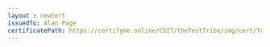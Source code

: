 ```yaml
--- 
layout : newCert 
issuedTo: Alan Page
certificatePath: https://certifyme.online/CSIT/theTestTribe/img/cert/TestFlix/AlanPage_33a6c.png
--- 
```

